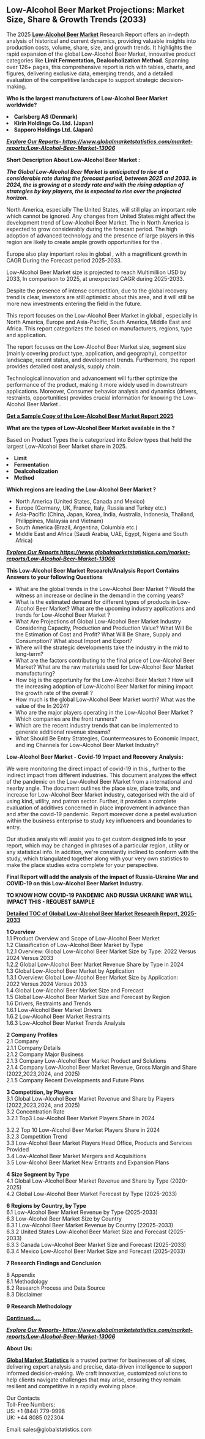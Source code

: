 <h2><strong>Low-Alcohol Beer Market Projections: Market Size, Share & Growth Trends (2033)</strong></h2><p>The 2025 <strong><a href="https://www.globalmarketstatistics.com/market-reports/Low-Alcohol-Beer-Market-13006">Low-Alcohol Beer Market</a></strong> Research Report offers an in-depth analysis of historical and current dynamics, providing valuable insights into production costs, volume, share, size, and growth trends. It highlights the rapid expansion of the global Low-Alcohol Beer Market, innovative product categories like <strong>Limit Fermentation, Dealcoholization Method</strong>. Spanning over 126+ pages, this comprehensive report is rich with tables, charts, and figures, delivering exclusive data, emerging trends, and a detailed evaluation of the competitive landscape to support strategic decision-making.</p><p><strong>Who is the largest manufacturers of Low-Alcohol Beer Market worldwide?</strong></p><p><strong><li>Carlsberg AS (Denmark)<li>Kirin Holdings Co. Ltd. (Japan)<li>Sapporo Holdings Ltd. (Japan)</strong></p><p><strong><em><a href="https://www.globalmarketstatistics.com/market-reports/Low-Alcohol-Beer-Market-13006">Explore Our Reports-&nbsp;https://www.globalmarketstatistics.com/market-reports/Low-Alcohol-Beer-Market-13006</a></em></strong></p><p><strong>Short Description About Low-Alcohol Beer Market :</strong></p><p><strong><em>The Global Low-Alcohol Beer Market is anticipated to rise at a considerable rate during the forecast period, between 2025 and 2033. In 2024, the is growing at a steady rate and with the rising adoption of strategies by key players, the is expected to rise over the projected horizon.</em></strong></p><p>North America, especially The United States, will still play an important role which cannot be ignored. Any changes from United States might affect the development trend of Low-Alcohol Beer Market. The in North America is expected to grow considerably during the forecast period. The high adoption of advanced technology and the presence of large players in this region are likely to create ample growth opportunities for the .</p><p>Europe also play important roles in global , with a magnificent growth in CAGR During the Forecast period 2025-2033.</p><p>Low-Alcohol Beer Market size is projected to reach Multimillion USD by 2033, In comparison to 2025, at unexpected CAGR during 2025-2033.</p><p>Despite the presence of intense competition, due to the global recovery trend is clear, investors are still optimistic about this area, and it will still be more new investments entering the field in the future.</p><p>This report focuses on the Low-Alcohol Beer Market in global , especially in North America, Europe and Asia-Pacific, South America, Middle East and Africa. This report categorizes the based on manufacturers, regions, type and application.</p><p>The report focuses on the Low-Alcohol Beer Market size, segment size (mainly covering product type, application, and geography), competitor landscape, recent status, and development trends. Furthermore, the report provides detailed cost analysis, supply chain.</p><p>Technological innovation and advancement will further optimize the performance of the product, making it more widely used in downstream applications. Moreover, Consumer behavior analysis and dynamics (drivers, restraints, opportunities) provides crucial information for knowing the Low-Alcohol Beer Market .</p><p><strong><a href="https://www.globalmarketstatistics.com/market-reports/Low-Alcohol-Beer-Market-13006">Get a Sample Copy of the Low-Alcohol Beer Market Report 2025</a></strong></p><p><strong>What are the types of Low-Alcohol Beer Market available in the ?</strong></p><p>Based on Product Types the is categorized into Below types that held the largest Low-Alcohol Beer Market share in 2025.</p><p><strong><li>Limit<li>Fermentation<li>Dealcoholization<li>Method</strong></p><p><strong>Which regions are leading the Low-Alcohol Beer Market ?</strong></p><ul><li>North America (United States, Canada and Mexico)</li><li>Europe (Germany, UK, France, Italy, Russia and Turkey etc.)</li><li>Asia-Pacific (China, Japan, Korea, India, Australia, Indonesia, Thailand, Philippines, Malaysia and Vietnam)</li><li>South America (Brazil, Argentina, Columbia etc.)</li><li>Middle East and Africa (Saudi Arabia, UAE, Egypt, Nigeria and South Africa)</li></ul><p><strong><em><a href="https://www.globalmarketstatistics.com/market-reports/Low-Alcohol-Beer-Market-13006">Explore Our Reports https://www.globalmarketstatistics.com/market-reports/Low-Alcohol-Beer-Market-13006</a></em></strong></p><p><strong>This Low-Alcohol Beer Market Research/Analysis Report Contains Answers to your following Questions</strong></p><ul><li>What are the global trends in the Low-Alcohol Beer Market ? Would the witness an increase or decline in the demand in the coming years?</li><li>What is the estimated demand for different types of products in Low-Alcohol Beer Market? What are the upcoming industry applications and trends for Low-Alcohol Beer Market ?</li><li>What Are Projections of Global Low-Alcohol Beer Market Industry Considering Capacity, Production and Production Value? What Will Be the Estimation of Cost and Profit? What Will Be Share, Supply and Consumption? What about Import and Export?</li><li>Where will the strategic developments take the industry in the mid to long-term?</li><li>What are the factors contributing to the final price of Low-Alcohol Beer Market? What are the raw materials used for Low-Alcohol Beer Market manufacturing?</li><li>How big is the opportunity for the Low-Alcohol Beer Market ? How will the increasing adoption of Low-Alcohol Beer Market for mining impact the growth rate of the overall ?</li><li>How much is the global Low-Alcohol Beer Market worth? What was the value of the In 2024?</li><li>Who are the major players operating in the Low-Alcohol Beer Market ? Which companies are the front runners?</li><li>Which are the recent industry trends that can be implemented to generate additional revenue streams?</li><li>What Should Be Entry Strategies, Countermeasures to Economic Impact, and ing Channels for Low-Alcohol Beer Market Industry?</li></ul><p><strong>Low-Alcohol Beer Market - Covid-19 Impact and Recovery Analysis:</strong></p><p>We were monitoring the direct impact of covid-19 in this , further to the indirect impact from different industries. This document analyzes the effect of the pandemic on the Low-Alcohol Beer Market from a international and nearby angle. The document outlines the place size, place traits, and increase for Low-Alcohol Beer Market industry, categorised with the aid of using kind, utility, and patron sector. Further, it provides a complete evaluation of additives concerned in place improvement in advance than and after the covid-19 pandemic. Report moreover done a pestel evaluation within the business enterprise to study key influencers and boundaries to entry.</p><p>Our studies analysts will assist you to get custom designed info to your report, which may be changed in phrases of a particular region, utility or any statistical info. In addition, we're constantly inclined to conform with the study, which triangulated together along with your very own statistics to make the place studies extra complete for your perspective.</p><p><strong>Final Report will add the analysis of the impact of Russia-Ukraine War and COVID-19 on this Low-Alcohol Beer Market Industry.</strong></p><p><strong>TO KNOW HOW COVID-19 PANDEMIC AND RUSSIA UKRAINE WAR WILL IMPACT THIS - REQUEST SAMPLE</strong></p><p><strong><a href="https://www.globalmarketstatistics.com/market-reports/Low-Alcohol-Beer-Market-13006">Detailed TOC of Global Low-Alcohol Beer Market Research Report, 2025-2033</a></strong></p><p><strong>1 Overview</strong><br /> 1.1 Product Overview and Scope of Low-Alcohol Beer Market<br /> 1.2 Classification of Low-Alcohol Beer Market by Type<br /> 1.2.1 Overview: Global Low-Alcohol Beer Market Size by Type: 2022 Versus 2024 Versus 2033<br /> 1.2.2 Global Low-Alcohol Beer Market Revenue Share by Type in 2024<br /> 1.3 Global Low-Alcohol Beer Market by Application<br /> 1.3.1 Overview: Global Low-Alcohol Beer Market Size by Application: 2022&nbsp;Versus 2024 Versus 2033<br /> 1.4 Global Low-Alcohol Beer Market Size and Forecast<br /> 1.5 Global Low-Alcohol Beer Market Size and Forecast by Region<br /> 1.6 Drivers, Restraints and Trends<br /> 1.6.1 Low-Alcohol Beer Market Drivers<br /> 1.6.2 Low-Alcohol Beer Market Restraints<br /> 1.6.3 Low-Alcohol Beer Market Trends Analysis</p><p><strong>2 Company Profiles</strong><br /> 2.1 Company<br /> 2.1.1 Company Details<br /> 2.1.2 Company Major Business<br /> 2.1.3 Company Low-Alcohol Beer Market Product and Solutions<br /> 2.1.4 Company Low-Alcohol Beer Market Revenue, Gross Margin and Share (2022,2023,2024, and 2025)<br /> 2.1.5 Company Recent Developments and Future Plans</p><p><strong>3 Competition, by Players</strong><br /> 3.1 Global Low-Alcohol Beer Market Revenue and Share by Players (2022,2023,2024, and 2025)<br /> 3.2 Concentration Rate<br /> 3.2.1 Top3 Low-Alcohol Beer Market Players Share in 2024</p><p>3.2.2 Top 10 Low-Alcohol Beer Market Players Share in 2024<br /> 3.2.3 Competition Trend<br /> 3.3 Low-Alcohol Beer Market Players Head Office, Products and Services Provided<br /> 3.4 Low-Alcohol Beer Market Mergers and Acquisitions<br /> 3.5 Low-Alcohol Beer Market New Entrants and Expansion Plans</p><p><strong>4 Size Segment by Type</strong><br /> 4.1 Global Low-Alcohol Beer Market Revenue and Share by Type (2020-2025)<br /> 4.2 Global Low-Alcohol Beer Market Forecast by Type (2025-2033)</p><p><strong>6 Regions by Country, by Type</strong><br /> 6.1 Low-Alcohol Beer Market Revenue by Type (2025-2033)<br /> 6.3 Low-Alcohol Beer Market Size by Country<br /> 6.3.1 Low-Alcohol Beer Market Revenue by Country (22025-2033)<br /> 6.3.2 United States Low-Alcohol Beer Market Size and Forecast (2025-2033)<br /> 6.3.3 Canada Low-Alcohol Beer Market Size and Forecast (2025-2033)<br /> 6.3.4 Mexico Low-Alcohol Beer Market Size and Forecast (2025-2033)</p><p><strong>7 Research Findings and Conclusion</strong></p><p>8 Appendix<br /> 8.1 Methodology<br /> 8.2 Research Process and Data Source<br /> 8.3 Disclaimer</p><p><strong>9 Research Methodology</strong></p><p><strong><a href="https://www.globalmarketstatistics.com/market-reports/Low-Alcohol-Beer-Market-13006">Continued&hellip;.</a></strong></p><p><strong><em><a href="https://www.globalmarketstatistics.com/market-reports/Low-Alcohol-Beer-Market-13006">Explore Our Reports-&nbsp;https://www.globalmarketstatistics.com/market-reports/Low-Alcohol-Beer-Market-13006</a></em></strong></p><p><strong>About Us:</strong></p><p><strong><a href="https://www.globalmarketstatistics.com/">Global Market Statistics</a></strong> is a trusted partner for businesses of all sizes, delivering expert analysis and precise, data-driven intelligence to support informed decision-making. We craft innovative, customized solutions to help clients navigate challenges that may arise, ensuring they remain resilient and competitive in a rapidly evolving place.</p><p>Our Contacts<br /> Toll-Free Numbers:<br /> US: +1 (844) 779-9998<br /> UK: +44 8085 022304</p><p>Email: sales@globalstatistics.com</p>
